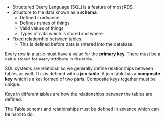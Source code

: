 -   Structured Query Language (SQL) is a feature of most RDS.
-   Structure to the data known as a **schema**.
    -   Defined in advance.
    -   Defines names of things
    -   Valid values of things
    -   Types of data which is stored and where
-   Fixed relationship between tables.
    -   This is defined before data is entered into the database.

Every row in a table must have a value for the **primary key**. There must be a value stored for every attribute in the table.

SQL systems are relational so we generally define relationships between tables as well. This is defined with a **join table**. A join table has a **composite key** which is a key formed of two parts. Composite keys together must be unique.

Keys in different tables are how the relationships between the tables are defined.

The Table schema and relationships must be defined in advance which can be hard to do.
